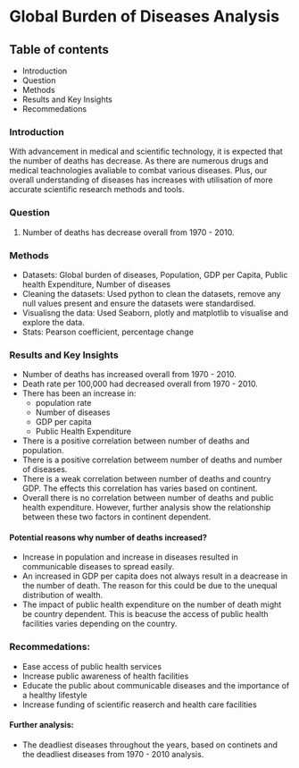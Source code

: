 # Global Burden of Diseases Analysis
## Table of contents
- Introduction
- Question
- Methods
- Results and Key Insights
- Recommedations
### Introduction
With advancement in medical and scientific technology, it is expected that the number of deaths has decrease. As there are numerous drugs and medical teachnologies avaliable to combat various diseases. Plus, our overall understanding of diseases has increases with utilisation of more accurate scientific research methods and tools.
### Question
1. Number of deaths has decrease overall from 1970 - 2010.
### Methods
- Datasets: Global burden of diseases, Population, GDP per Capita, Public health Expenditure, Number of diseases
- Cleaning the datasets: Used python to clean the datasets, remove any null values present and ensure the datasets were standardised.
- Visualisng the data: Used Seaborn, plotly and matplotlib to visualise and explore the data.
- Stats: Pearson coefficient, percentage change
### Results and Key Insights
- Number of deaths has increased overall from 1970 - 2010.
- Death rate per 100,000 had decreased overall from 1970 - 2010.
- There has been an increase in:
  - population rate
  - Number of diseases
  - GDP per capita
  - Public Health Expenditure
- There is a positive correlation between number of deaths and population.
- There is a positive correlation betweem number of deaths and number of diseases.
- There is a weak correlation between number of deaths and country GDP. The effects this correlation has varies based on continent.
- Overall there is no correlation between number of deaths and public health expenditure. However, further analysis show the relationship between these two factors in continent dependent. 
#### Potential reasons why number of deaths increased?
- Increase in population and increase in diseases resulted in communicable diseases to spread easily.
- An increased in GDP per capita does not always result in a deacrease in the number of death. The reason for this could be due to the unequal distribution of wealth.
- The impact of public health expenditure on the number of death might be country dependent. This is beacuse the access of public health facilities varies depending on the country.
### Recommedations:
- Ease access of public health services
- Increase public awareness of health facilities
- Educate the public about communicable diseases and the importance of a healthy lifestyle
- Increase funding of scientific reaserch and health care facilities
#### Further analysis:
- The deadliest diseases throughout the years, based on continets and the deadliest diseases from 1970 - 2010 analysis.



